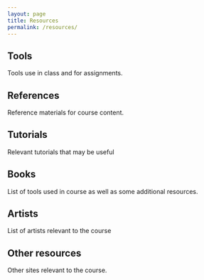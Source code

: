```yaml
---
layout: page
title: Resources
permalink: /resources/
---
```


## Tools 

Tools use in class and for assignments.

## References

Reference materials for course content.

## Tutorials

Relevant tutorials that may be useful

## Books

List of tools used in course as well as some additional resources.

## Artists

List of artists relevant to the course

## Other resources

Other sites relevant to the course.